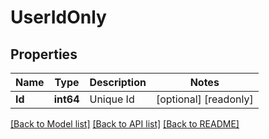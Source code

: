 # UserIdOnly

## Properties

Name | Type | Description | Notes
------------ | ------------- | ------------- | -------------
**Id** | **int64** | Unique Id | [optional] [readonly] 

[[Back to Model list]](../README.md#documentation-for-models) [[Back to API list]](../README.md#documentation-for-api-endpoints) [[Back to README]](../README.md)


